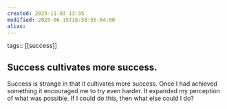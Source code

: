 ```yaml
---
created: 2023-11-03 13:35
modified: 2025-06-15T18:58:55-04:00
alias: 
---
```

tags:: [[success]]

## Success cultivates more success.

Success is strange in that it cultivates more success. Once I had achieved something it encouraged me to try even harder. It expanded my perception of what was possible. If I could do this, then what else could I do?
